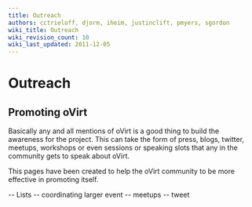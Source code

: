 ```yaml
---
title: Outreach
authors: cctrieloff, djorm, iheim, justinclift, pmyers, sgordon
wiki_title: Outreach
wiki_revision_count: 10
wiki_last_updated: 2011-12-05
---
```


# Outreach

## Promoting oVirt

Basically any and all mentions of oVirt is a good thing to build the awareness for the project. This can take the form of press, blogs, twitter, meetups, workshops or even sessions or speaking slots that any in the community gets to speak about oVirt.

This pages have been created to help the oVirt community to be more effective in promoting itself.

-- Lists -- coordinating larger event -- meetups -- tweet
